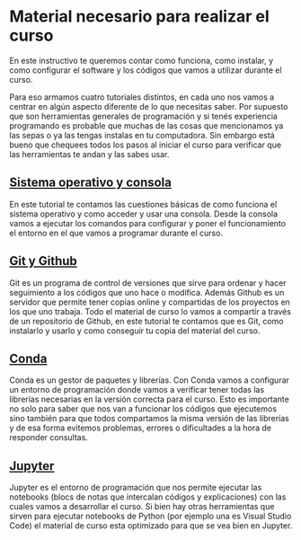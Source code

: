 # Material necesario para realizar el curso

En este instructivo te queremos contar como funciona, como instalar, y como configurar el software y los códigos que vamos a utilizar durante el curso.

Para eso armamos cuatro tutoriales distintos, en cada uno nos vamos a centrar en algún aspecto diferente de lo que necesitas saber. Por supuesto que son herramientas generales de programación y si tenés experiencia programando es probable que muchas de las cosas que mencionamos ya las sepas o ya las tengas instalas en tu computadora. Sin embargo está bueno que chequees todos los pasos al iniciar el curso para verificar que las herramientas te andan y las sabes usar. 

## [Sistema operativo y consola](./Modulo_SO.md)

En este tutorial te contamos las cuestiones básicas de como funciona el sistema operativo y como acceder y usar una consola. Desde la consola vamos a ejecutar los comandos para configurar y poner el funcionamiento el entorno en el que vamos a programar durante el curso.

## [Git y Github](./Modulo_Git.md)

Git es un programa de control de versiones que sirve para ordenar y hacer seguimiento a los códigos que uno hace o modifica. Además Github es un servidor que permite tener copias online y compartidas de los proyectos en los que uno trabaja. Todo el material de curso lo vamos a compartir a través de un repositorio de Github, en este tutorial te contamos que es Git, como instalarlo y usarlo y como conseguir tu copia del material del curso. 

## [Conda](./Modulo_Conda.md)

Conda es un gestor de paquetes y librerías. Con Conda vamos a configurar un entorno de programación donde vamos a verificar tener todas las librerías necesarias en la versión correcta para el curso. Esto es importante no solo para saber que nos van a funcionar los códigos que ejecutemos sino también para que todos compartamos la misma versión de las librerías y de esa forma evitemos problemas, errores o dificultades a la hora de responder consultas. 

## [Jupyter](./Modulo_Jupyter.md)

Jupyter es el entorno de programación que nos permite ejecutar las notebooks (blocs de notas que intercalan códigos y explicaciones) con las cuales vamos a desarrollar el curso. Si bien hay otras herramientas que sirven para ejecutar notebooks de Python (por ejemplo una es Visual Studio Code) el material de curso esta optimizado para que se vea bien en Jupyter. 
